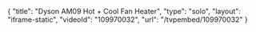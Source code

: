 {
    "title": "Dyson AM09 Hot + Cool Fan Heater",
    "type": "solo",
    "layout": "iframe-static",
    "videoId": "109970032",
    "url": "\/tvpembed\/109970032"
}
